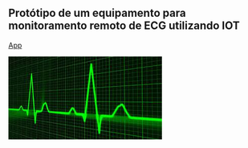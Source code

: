 ## Protótipo de um equipamento para monitoramento remoto de ECG utilizando IOT

[App](https://play.google.com/store/apps/details?id=com.goodbarber.exercitobr&hl=pt_BR&gl=US)

<!-- bg -->
![](assets/imagens/ecgGithub.png)
